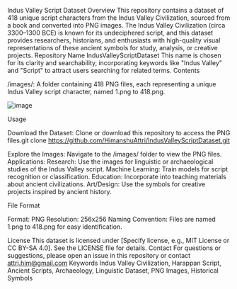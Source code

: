 Indus Valley Script Dataset
Overview
This repository contains a dataset of 418 unique script characters from the Indus Valley Civilization, sourced from a book and converted into PNG images. The Indus Valley Civilization (circa 3300–1300 BCE) is known for its undeciphered script, and this dataset provides researchers, historians, and enthusiasts with high-quality visual representations of these ancient symbols for study, analysis, or creative projects.
Repository Name
IndusValleyScriptDataset
This name is chosen for its clarity and searchability, incorporating keywords like "Indus Valley" and "Script" to attract users searching for related terms.
Contents

/images/: A folder containing 418 PNG files, each representing a unique Indus Valley script character, named 1.png to 418.png.

![image](https://github.com/user-attachments/assets/fa7917f7-a503-4529-ba19-7a5d8af2871f)



Usage

Download the Dataset: Clone or download this repository to access the PNG files.git clone https://github.com/HimanshuAttri/IndusValleyScriptDataset.git


Explore the Images: Navigate to the /images/ folder to view the PNG files.
Applications:
Research: Use the images for linguistic or archaeological studies of the Indus Valley script.
Machine Learning: Train models for script recognition or classification.
Education: Incorporate into teaching materials about ancient civilizations.
Art/Design: Use the symbols for creative projects inspired by ancient history.



File Format

Format: PNG
Resolution: 256x256
Naming Convention: Files are named 1.png to 418.png for easy identification.



License
This dataset is licensed under [Specify license, e.g., MIT License or CC BY-SA 4.0]. See the LICENSE file for details.
Contact
For questions or suggestions, please open an issue in this repository or contact attri.him@gmail.com
Keywords
Indus Valley Civilization, Harappan Script, Ancient Scripts, Archaeology, Linguistic Dataset, PNG Images, Historical Symbols
